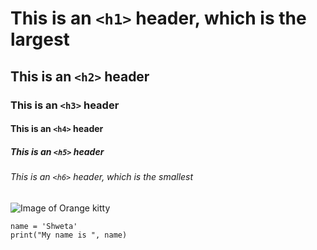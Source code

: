 # This is an `<h1>` header, which is the largest

## This is an `<h2>` header
### This is an `<h3>` header
#### This is an `<h4>` header
##### This is an `<h5>` header

###### This is an `<h6>` header, which is the smallest

![Image of Orange kitty](https://i.redd.it/zeh71flzvzz61.jpg)

```
name = 'Shweta'
print("My name is ", name)
```
